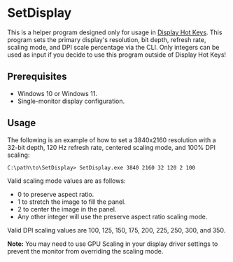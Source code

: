 # SetDisplay

This is a helper program designed only for usage in [Display Hot Keys]. This program sets the primary display's resolution, bit depth, refresh rate, scaling mode, and DPI scale percentage via the CLI. Only integers can be used as input if you decide to use this program outside of Display Hot Keys!

## Prerequisites
* Windows 10 or Windows 11.
* Single-monitor display configuration.

## Usage

The following is an example of how to set a 3840x2160 resolution with a 32-bit depth, 120 Hz refresh rate, centered scaling mode, and 100% DPI scaling:

```console
C:\path\to\SetDisplay> SetDisplay.exe 3840 2160 32 120 2 100
```
Valid scaling mode values are as follows:
* 0 to preserve aspect ratio.
* 1 to stretch the image to fill the panel.
* 2 to center the image in the panel.
* Any other integer will use the preserve aspect ratio scaling mode.

Valid DPI scaling values are 100, 125, 150, 175, 200, 225, 250, 300, and 350.

**Note:** You may need to use GPU Scaling in your display driver settings to prevent the monitor from overriding the scaling mode.

[Display Hot Keys]: https://github.com/jon-mil-92/DisplayHotKeys
